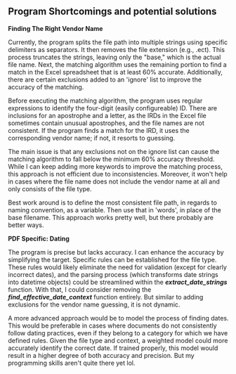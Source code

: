 ## Program Shortcomings and potential solutions

**Finding The Right Vendor Name**

Currently, the program splits the file path into multiple strings using specific delimiters as separators.
It then removes the file extension (e.g., .ect). This process truncates the strings, leaving only the "base," which is the actual file name.
Next, the matching algorithm uses the remaining portion to find a match in the Excel spreadsheet that is at least 60% accurate.
Additionally, there are certain exclusions added to an 'ignore' list to improve the accuracy of the matching.

Before executing the matching algorithm, the program uses regular expressions to identify the four-digit (easily configureable) ID.
There are inclusions for an apostrophe and a letter, as the IRDs in the Excel file sometimes contain unusual apostrophes, and the file names are not consistent.
If the program finds a match for the IRD, it uses the corresponding vendor name; if not, it resorts to guessing.

The main issue is that any exclusions not on the ignore list can cause the matching algorithm to fall below the minimum 60% accuracy threshold.
While I can keep adding more keywords to improve the matching process, this approach is not efficient due to inconsistencies.
Moreover, it won't help in cases where the file name does not include the vendor name at all and only consists of the file type.

Best work around is to define the most consistent file path, in regards to naming convention, as a variable. Then use that in 'words', in place of the base filename. 
This approach works pretty well, but there probably are better ways.


**PDF Specific: Dating**

The program is precise but lacks accuracy. I can enhance the accuracy by simplifying the target.
Specific rules can be established for the file type.
These rules would likely eliminate the need for validation (except for clearly incorrect dates), and the parsing process (which transforms date strings into datetime objects) could be streamlined within the ***extract_date_strings*** function.
With that, I could consider removing the ***find_effective_date_context*** function entirely.
But similar to adding exclusions for the vendor name guessing, it is not dynamic.

A more advanced approach would be to model the process of finding dates.
This would be preferable in cases where documents do not consistently follow dating practices, even if they belong to a category for which we have defined rules.
Given the file type and context, a weighted model could more accurately identify the correct date.
If trained properly, this model would result in a higher degree of both accuracy and precision. But my programming skills aren't quite there yet lol.
